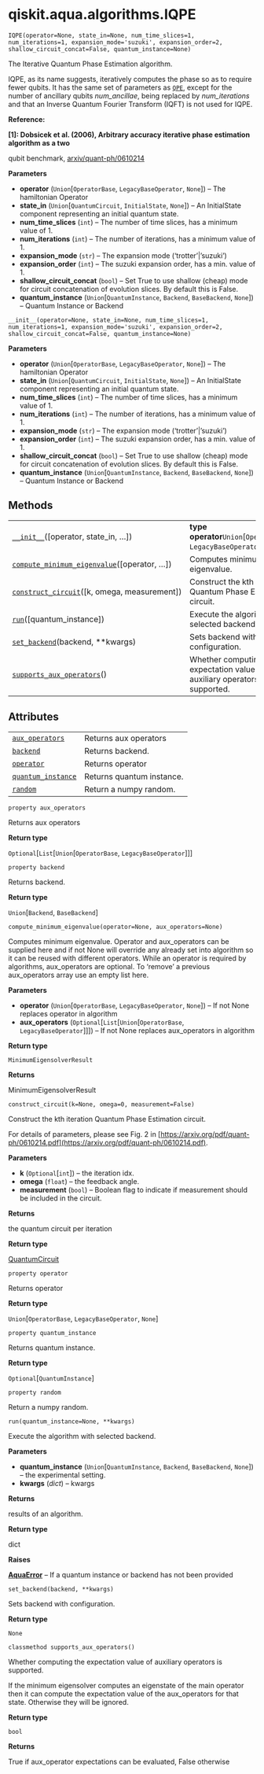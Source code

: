 # qiskit.aqua.algorithms.IQPE

<span id="undefined" />

`IQPE(operator=None, state_in=None, num_time_slices=1, num_iterations=1, expansion_mode='suzuki', expansion_order=2, shallow_circuit_concat=False, quantum_instance=None)`

The Iterative Quantum Phase Estimation algorithm.

IQPE, as its name suggests, iteratively computes the phase so as to require fewer qubits. It has the same set of parameters as [`QPE`](qiskit.aqua.algorithms.QPE#qiskit.aqua.algorithms.QPE "qiskit.aqua.algorithms.QPE"), except for the number of ancillary qubits *num\_ancillae*, being replaced by *num\_iterations* and that an Inverse Quantum Fourier Transform (IQFT) is not used for IQPE.

**Reference:**

**\[1]: Dobsicek et al. (2006), Arbitrary accuracy iterative phase estimation algorithm as a two**

qubit benchmark, [arxiv/quant-ph/0610214](https://arxiv.org/abs/quant-ph/0610214)

**Parameters**

*   **operator** (`Union`\[`OperatorBase`, `LegacyBaseOperator`, `None`]) – The hamiltonian Operator
*   **state\_in** (`Union`\[`QuantumCircuit`, `InitialState`, `None`]) – An InitialState component representing an initial quantum state.
*   **num\_time\_slices** (`int`) – The number of time slices, has a minimum value of 1.
*   **num\_iterations** (`int`) – The number of iterations, has a minimum value of 1.
*   **expansion\_mode** (`str`) – The expansion mode (‘trotter’|’suzuki’)
*   **expansion\_order** (`int`) – The suzuki expansion order, has a min. value of 1.
*   **shallow\_circuit\_concat** (`bool`) – Set True to use shallow (cheap) mode for circuit concatenation of evolution slices. By default this is False.
*   **quantum\_instance** (`Union`\[`QuantumInstance`, `Backend`, `BaseBackend`, `None`]) – Quantum Instance or Backend

<span id="undefined" />

`__init__(operator=None, state_in=None, num_time_slices=1, num_iterations=1, expansion_mode='suzuki', expansion_order=2, shallow_circuit_concat=False, quantum_instance=None)`

**Parameters**

*   **operator** (`Union`\[`OperatorBase`, `LegacyBaseOperator`, `None`]) – The hamiltonian Operator
*   **state\_in** (`Union`\[`QuantumCircuit`, `InitialState`, `None`]) – An InitialState component representing an initial quantum state.
*   **num\_time\_slices** (`int`) – The number of time slices, has a minimum value of 1.
*   **num\_iterations** (`int`) – The number of iterations, has a minimum value of 1.
*   **expansion\_mode** (`str`) – The expansion mode (‘trotter’|’suzuki’)
*   **expansion\_order** (`int`) – The suzuki expansion order, has a min. value of 1.
*   **shallow\_circuit\_concat** (`bool`) – Set True to use shallow (cheap) mode for circuit concatenation of evolution slices. By default this is False.
*   **quantum\_instance** (`Union`\[`QuantumInstance`, `Backend`, `BaseBackend`, `None`]) – Quantum Instance or Backend

## Methods

|                                                                                                                                                                  |                                                                              |
| ---------------------------------------------------------------------------------------------------------------------------------------------------------------- | ---------------------------------------------------------------------------- |
| [`__init__`](#qiskit.aqua.algorithms.IQPE.__init__ "qiskit.aqua.algorithms.IQPE.__init__")(\[operator, state\_in, …])                                            | **type operator**`Union`\[`OperatorBase`, `LegacyBaseOperator`, `None`]      |
| [`compute_minimum_eigenvalue`](#qiskit.aqua.algorithms.IQPE.compute_minimum_eigenvalue "qiskit.aqua.algorithms.IQPE.compute_minimum_eigenvalue")(\[operator, …]) | Computes minimum eigenvalue.                                                 |
| [`construct_circuit`](#qiskit.aqua.algorithms.IQPE.construct_circuit "qiskit.aqua.algorithms.IQPE.construct_circuit")(\[k, omega, measurement])                  | Construct the kth iteration Quantum Phase Estimation circuit.                |
| [`run`](#qiskit.aqua.algorithms.IQPE.run "qiskit.aqua.algorithms.IQPE.run")(\[quantum\_instance])                                                                | Execute the algorithm with selected backend.                                 |
| [`set_backend`](#qiskit.aqua.algorithms.IQPE.set_backend "qiskit.aqua.algorithms.IQPE.set_backend")(backend, \*\*kwargs)                                         | Sets backend with configuration.                                             |
| [`supports_aux_operators`](#qiskit.aqua.algorithms.IQPE.supports_aux_operators "qiskit.aqua.algorithms.IQPE.supports_aux_operators")()                           | Whether computing the expectation value of auxiliary operators is supported. |

## Attributes

|                                                                                                                    |                           |
| ------------------------------------------------------------------------------------------------------------------ | ------------------------- |
| [`aux_operators`](#qiskit.aqua.algorithms.IQPE.aux_operators "qiskit.aqua.algorithms.IQPE.aux_operators")          | Returns aux operators     |
| [`backend`](#qiskit.aqua.algorithms.IQPE.backend "qiskit.aqua.algorithms.IQPE.backend")                            | Returns backend.          |
| [`operator`](#qiskit.aqua.algorithms.IQPE.operator "qiskit.aqua.algorithms.IQPE.operator")                         | Returns operator          |
| [`quantum_instance`](#qiskit.aqua.algorithms.IQPE.quantum_instance "qiskit.aqua.algorithms.IQPE.quantum_instance") | Returns quantum instance. |
| [`random`](#qiskit.aqua.algorithms.IQPE.random "qiskit.aqua.algorithms.IQPE.random")                               | Return a numpy random.    |

<span id="undefined" />

`property aux_operators`

Returns aux operators

**Return type**

`Optional`\[`List`\[`Union`\[`OperatorBase`, `LegacyBaseOperator`]]]

<span id="undefined" />

`property backend`

Returns backend.

**Return type**

`Union`\[`Backend`, `BaseBackend`]

<span id="undefined" />

`compute_minimum_eigenvalue(operator=None, aux_operators=None)`

Computes minimum eigenvalue. Operator and aux\_operators can be supplied here and if not None will override any already set into algorithm so it can be reused with different operators. While an operator is required by algorithms, aux\_operators are optional. To ‘remove’ a previous aux\_operators array use an empty list here.

**Parameters**

*   **operator** (`Union`\[`OperatorBase`, `LegacyBaseOperator`, `None`]) – If not None replaces operator in algorithm
*   **aux\_operators** (`Optional`\[`List`\[`Union`\[`OperatorBase`, `LegacyBaseOperator`]]]) – If not None replaces aux\_operators in algorithm

**Return type**

`MinimumEigensolverResult`

**Returns**

MinimumEigensolverResult

<span id="undefined" />

`construct_circuit(k=None, omega=0, measurement=False)`

Construct the kth iteration Quantum Phase Estimation circuit.

For details of parameters, please see Fig. 2 in [https://arxiv.org/pdf/quant-ph/0610214.pdf](https://arxiv.org/pdf/quant-ph/0610214.pdf).

**Parameters**

*   **k** (`Optional`\[`int`]) – the iteration idx.
*   **omega** (`float`) – the feedback angle.
*   **measurement** (`bool`) – Boolean flag to indicate if measurement should be included in the circuit.

**Returns**

the quantum circuit per iteration

**Return type**

[QuantumCircuit](qiskit.circuit.QuantumCircuit#qiskit.circuit.QuantumCircuit "qiskit.circuit.QuantumCircuit")

<span id="undefined" />

`property operator`

Returns operator

**Return type**

`Union`\[`OperatorBase`, `LegacyBaseOperator`, `None`]

<span id="undefined" />

`property quantum_instance`

Returns quantum instance.

**Return type**

`Optional`\[`QuantumInstance`]

<span id="undefined" />

`property random`

Return a numpy random.

<span id="undefined" />

`run(quantum_instance=None, **kwargs)`

Execute the algorithm with selected backend.

**Parameters**

*   **quantum\_instance** (`Union`\[`QuantumInstance`, `Backend`, `BaseBackend`, `None`]) – the experimental setting.
*   **kwargs** (*dict*) – kwargs

**Returns**

results of an algorithm.

**Return type**

dict

**Raises**

[**AquaError**](qiskit.aqua.AquaError#qiskit.aqua.AquaError "qiskit.aqua.AquaError") – If a quantum instance or backend has not been provided

<span id="undefined" />

`set_backend(backend, **kwargs)`

Sets backend with configuration.

**Return type**

`None`

<span id="undefined" />

`classmethod supports_aux_operators()`

Whether computing the expectation value of auxiliary operators is supported.

If the minimum eigensolver computes an eigenstate of the main operator then it can compute the expectation value of the aux\_operators for that state. Otherwise they will be ignored.

**Return type**

`bool`

**Returns**

True if aux\_operator expectations can be evaluated, False otherwise
